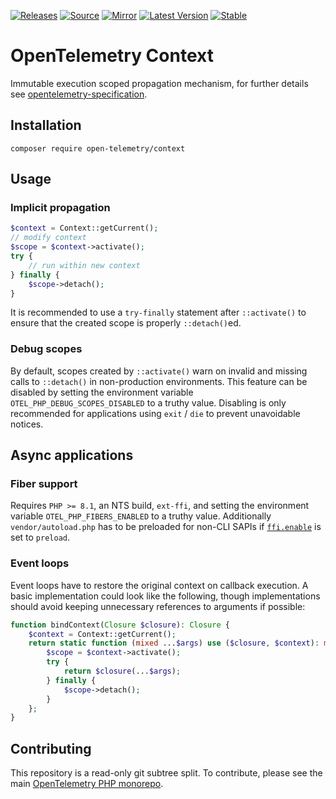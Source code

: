 [![Releases](https://img.shields.io/badge/releases-purple)](https://github.com/opentelemetry-php/context/releases)
[![Source](https://img.shields.io/badge/source-context-green)](https://github.com/open-telemetry/opentelemetry-php/tree/main/src/Context)
[![Mirror](https://img.shields.io/badge/mirror-opentelemetry--php:context-blue)](https://github.com/opentelemetry-php/context)
[![Latest Version](http://poser.pugx.org/open-telemetry/context/v/unstable)](https://packagist.org/packages/open-telemetry/context/)
[![Stable](http://poser.pugx.org/open-telemetry/context/v/stable)](https://packagist.org/packages/open-telemetry/context/)

# OpenTelemetry Context

Immutable execution scoped propagation mechanism, for further details see [opentelemetry-specification][1].

## Installation

```shell
composer require open-telemetry/context
```

## Usage

### Implicit propagation

```php
$context = Context::getCurrent();
// modify context
$scope = $context->activate();
try {
    // run within new context
} finally {
    $scope->detach();
}
```

It is recommended to use a `try-finally` statement after `::activate()` to ensure that the created scope is properly `::detach()`ed.

### Debug scopes

By default, scopes created by `::activate()` warn on invalid and missing calls to `::detach()` in non-production
environments. This feature can be disabled by setting the environment variable `OTEL_PHP_DEBUG_SCOPES_DISABLED` to a
truthy value. Disabling is only recommended for applications using `exit` / `die` to prevent unavoidable notices.

## Async applications

### Fiber support

Requires `PHP >= 8.1`, an NTS build, `ext-ffi`, and setting the environment variable `OTEL_PHP_FIBERS_ENABLED` to a truthy value. Additionally `vendor/autoload.php` has to be preloaded for non-CLI SAPIs if [`ffi.enable`](https://www.php.net/manual/en/ffi.configuration.php#ini.ffi.enable) is set to `preload`.

### Event loops

Event loops have to restore the original context on callback execution. A basic implementation could look like the following, though implementations should avoid keeping unnecessary references to arguments if possible:

```php
function bindContext(Closure $closure): Closure {
    $context = Context::getCurrent();
    return static function (mixed ...$args) use ($closure, $context): mixed {
        $scope = $context->activate();
        try {
            return $closure(...$args);
        } finally {
            $scope->detach();
        }
    };
}
```

## Contributing

This repository is a read-only git subtree split.
To contribute, please see the main [OpenTelemetry PHP monorepo](https://github.com/open-telemetry/opentelemetry-php).

[1]: https://github.com/open-telemetry/opentelemetry-specification/blob/main/specification/context/README.md#context
